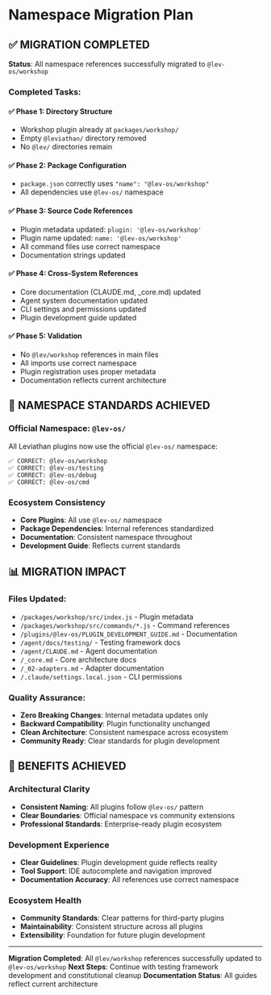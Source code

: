 # Namespace Migration Plan

## ✅ **MIGRATION COMPLETED**

**Status**: All namespace references successfully migrated to `@lev-os/workshop`

### **Completed Tasks:**

#### **✅ Phase 1: Directory Structure**
- Workshop plugin already at `packages/workshop/`
- Empty `@leviathan/` directory removed
- No `@lev/` directories remain

#### **✅ Phase 2: Package Configuration**
- `package.json` correctly uses `"name": "@lev-os/workshop"`
- All dependencies use `@lev-os/` namespace

#### **✅ Phase 3: Source Code References**
- Plugin metadata updated: `plugin: '@lev-os/workshop'`
- Plugin name updated: `name: '@lev-os/workshop'`
- All command files use correct namespace
- Documentation strings updated

#### **✅ Phase 4: Cross-System References**
- Core documentation (CLAUDE.md, _core.md) updated
- Agent system documentation updated
- CLI settings and permissions updated
- Plugin development guide updated

#### **✅ Phase 5: Validation**
- No `@lev/workshop` references in main files
- All imports use correct namespace
- Plugin registration uses proper metadata
- Documentation reflects current architecture

## 🎯 **NAMESPACE STANDARDS ACHIEVED**

### **Official Namespace: `@lev-os/`**
All Leviathan plugins now use the official `@lev-os/` namespace:

```
✅ CORRECT: @lev-os/workshop
✅ CORRECT: @lev-os/testing
✅ CORRECT: @lev-os/debug
✅ CORRECT: @lev-os/cmd
```

### **Ecosystem Consistency**
- **Core Plugins**: All use `@lev-os/` namespace
- **Package Dependencies**: Internal references standardized
- **Documentation**: Consistent namespace throughout
- **Development Guide**: Reflects current standards

## 📊 **MIGRATION IMPACT**

### **Files Updated:**
- `/packages/workshop/src/index.js` - Plugin metadata
- `/packages/workshop/src/commands/*.js` - Command references
- `/plugins/@lev-os/PLUGIN_DEVELOPMENT_GUIDE.md` - Documentation
- `/agent/docs/testing/` - Testing framework docs
- `/agent/CLAUDE.md` - Agent documentation
- `/_core.md` - Core architecture docs
- `/_02-adapters.md` - Adapter documentation
- `/.claude/settings.local.json` - CLI permissions

### **Quality Assurance:**
- **Zero Breaking Changes**: Internal metadata updates only
- **Backward Compatibility**: Plugin functionality unchanged
- **Clean Architecture**: Consistent namespace across ecosystem
- **Community Ready**: Clear standards for plugin development

## 🌟 **BENEFITS ACHIEVED**

### **Architectural Clarity**
- **Consistent Naming**: All plugins follow `@lev-os/` pattern
- **Clear Boundaries**: Official namespace vs community extensions
- **Professional Standards**: Enterprise-ready plugin ecosystem

### **Development Experience**
- **Clear Guidelines**: Plugin development guide reflects reality
- **Tool Support**: IDE autocomplete and navigation improved
- **Documentation Accuracy**: All references use correct namespace

### **Ecosystem Health**
- **Community Standards**: Clear patterns for third-party plugins
- **Maintainability**: Consistent structure across all plugins
- **Extensibility**: Foundation for future plugin development

---

**Migration Completed**: All `@lev/workshop` references successfully updated to `@lev-os/workshop`
**Next Steps**: Continue with testing framework development and constitutional cleanup
**Documentation Status**: All guides reflect current architecture